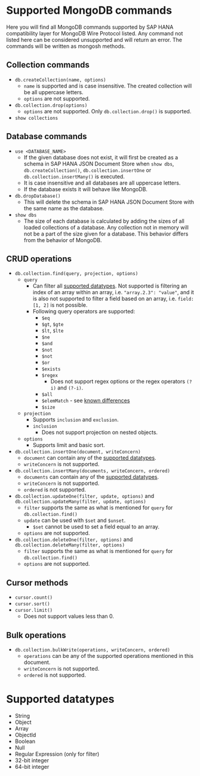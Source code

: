 # Supported MongoDB commands

Here you will find all MongoDB commands supported by SAP HANA compatibility layer for MongoDB Wire Protocol listed. Any command not listed here can be considered 
unsupported and will return an error. The commands will be written as mongosh methods.

## Collection commands
* `db.createCollection(name, options)`
  * `name` is supported and is case insensitive. The created collection will be all uppercase letters.
  * `options` are not supported.
* `db.collection.drop(options)`
  * `options` are not supported. Only `db.collection.drop()` is supported.
* `show collections`

## Database commands
* `use <DATABASE_NAME>`
  * If the given database does not exist, it will first be created as a schema in SAP HANA JSON Document Store when `show dbs`, `db.createCollection()`, 
  `db.collection.insertOne` or `db.collection.insertMany()` is executed. 
  * It is case insensitive and all databases are all uppercase letters.
  * If the database exists it will behave like MongoDB.
* `db.dropDatabase()`
  * This will delete the schema in SAP HANA JSON Document Store with the same name as the database.  
* `show dbs`
  * The size of each database is calculated by adding the sizes of all loaded collections of a database. Any collection not in memory will not be a part of the size given
  for a database. This behavior differs from the behavior of MongoDB.
  
## CRUD operations
* `db.collection.find(query, projection, options)`
  * `query`
    *  Can filter all [supported datatypes](#supported-datatypes). Not supported is filtering an index of an array within an array, i.e. `"array.2.3": "value"`,
    and it is also not supported to filter a field based on an array, i.e. `field: [1, 2]` is not possible.
    * Following query operators are supported:
      * `$eq` 
      * `$gt`, `$gte`
      * `$lt`, `$lte`
      * `$ne`
      * `$and`
      * `$not`
      * `$not`
      * `$or`
      * `$exists`
      * `$regex`
        * Does not support regex options or the regex operators `(?i)` and `(?-i)`.
      * `$all`
      * `$elemMatch` - see [known differences](https://github.com/SAP/sap-hana-compatibility-layer-for-mongodb-wire-protocol#known-differences)
      * `$size`
  * `projection`
    * Supports `inclusion` and `exclusion`.
    * `inclusion`
      * Does not support projection on nested objects.  
  * `options`
    * Supports limit and basic sort. 
* `db.collection.insertOne(document, writeConcern)` 
  * `document` can contain any of the [supported datatypes](#supported-datatypes).
  * `writeConcern` is not supported.
* `db.collection.insertMany(documents, writeConcern, ordered)`
  * `documents` can contain any of the [supported datatypes](#supported-datatypes).
  * `writeConcern` is not supported.
  * `ordered` is not supported.
* `db.collection.updateOne(filter, update, options)` and `db.collection.updateMany(filter, update, options)`
  * `filter` supports the same as what is mentioned for `query` for `db.collection.find()`
  * `update` can be used with `$set` and `$unset`.
    * `$set` cannot be used to set a field equal to an array.
  * `options` are not supported.
* `db.collection.deleteOne(filter, options)` and `db.collection.deleteMany(filter, options)`
  *  `filter` supports the same as what is mentioned for `query` for `db.collection.find()`
  * `options` are not supported.

## Cursor methods
* `cursor.count()`
* `cursor.sort()`
* `cursor.limit()`
  * Does not support values less than 0.

## Bulk operations
* `db.collection.bulkWrite(operations, writeConcern, ordered)`
  * `operations` can be any of the supported operations mentioned in this document.
  * `writeConcern` is not supported.
  * `ordered` is not supported.


# Supported datatypes
* String
* Object
* Array
* ObjectId
* Boolean
* Null
* Regular Expression (only for filter)
* 32-bit integer
* 64-bit integer

